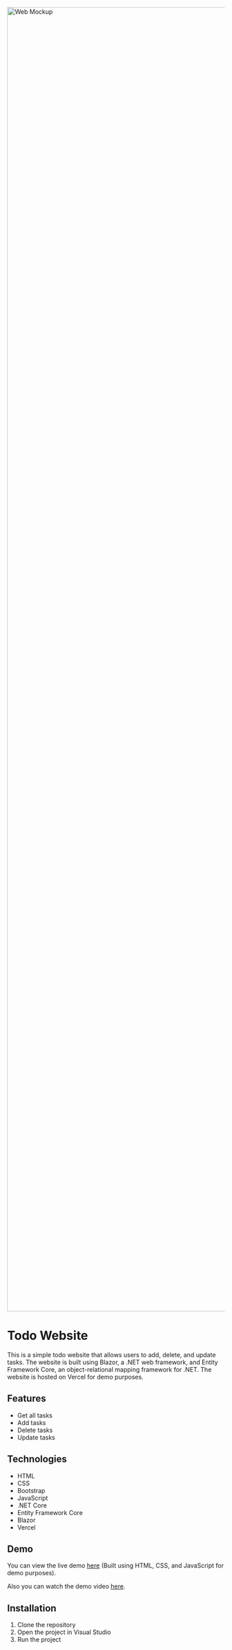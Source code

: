 <img width="3015" alt="Web Mockup" src="https://github.com/user-attachments/assets/97594a48-5427-4557-ac2f-3bc9d3e04e1f">

# Todo Website


This is a simple todo website that allows users to add, delete, and update tasks. The website is built using Blazor, a .NET web framework, and Entity Framework Core, an object-relational mapping framework for .NET. The website is hosted on Vercel for demo purposes.

## Features

- Get all tasks
- Add tasks
- Delete tasks
- Update tasks

## Technologies

- HTML
- CSS
- Bootstrap
- JavaScript
- .NET Core
- Entity Framework Core
- Blazor
- Vercel

## Demo

You can view the live demo [here](https://haidar-todo.vercel.app/) (Built using HTML, CSS, and JavaScript for demo purposes).

Also you can watch the demo video [here](https://drive.google.com/file/d/1TYwHUXFDVLoePqnTq9zsg0F_Ibvx4au0/view?usp=sharing).

## Installation

1. Clone the repository
2. Open the project in Visual Studio
3. Run the project


